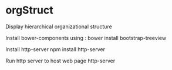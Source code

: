 # orgStruct
Display hierarchical organizational structure


Install bower-components using :
	bower install bootstrap-treeview

Install http-server 
	npm install http-server

Run http server to host web page
	http-server